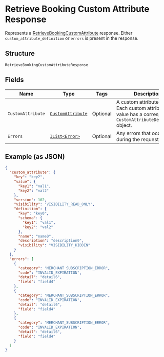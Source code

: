 
# Retrieve Booking Custom Attribute Response

Represents a [RetrieveBookingCustomAttribute](../../doc/api/booking-custom-attributes.md#retrieve-booking-custom-attribute) response.
Either `custom_attribute_definition` or `errors` is present in the response.

## Structure

`RetrieveBookingCustomAttributeResponse`

## Fields

| Name | Type | Tags | Description |
|  --- | --- | --- | --- |
| `CustomAttribute` | [`CustomAttribute`](../../doc/models/custom-attribute.md) | Optional | A custom attribute value. Each custom attribute value has a corresponding<br>`CustomAttributeDefinition` object. |
| `Errors` | [`IList<Error>`](../../doc/models/error.md) | Optional | Any errors that occurred during the request. |

## Example (as JSON)

```json
{
  "custom_attribute": {
    "key": "key2",
    "value": {
      "key1": "val1",
      "key2": "val2"
    },
    "version": 102,
    "visibility": "VISIBILITY_READ_ONLY",
    "definition": {
      "key": "key0",
      "schema": {
        "key1": "val1",
        "key2": "val2"
      },
      "name": "name0",
      "description": "description0",
      "visibility": "VISIBILITY_HIDDEN"
    }
  },
  "errors": [
    {
      "category": "MERCHANT_SUBSCRIPTION_ERROR",
      "code": "INVALID_EXPIRATION",
      "detail": "detail6",
      "field": "field4"
    },
    {
      "category": "MERCHANT_SUBSCRIPTION_ERROR",
      "code": "INVALID_EXPIRATION",
      "detail": "detail6",
      "field": "field4"
    },
    {
      "category": "MERCHANT_SUBSCRIPTION_ERROR",
      "code": "INVALID_EXPIRATION",
      "detail": "detail6",
      "field": "field4"
    }
  ]
}
```

